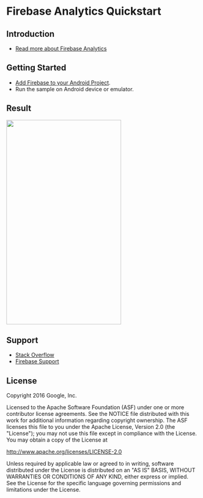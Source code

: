 Firebase Analytics Quickstart
==============================

Introduction
------------

- [Read more about Firebase Analytics](https://firebase.google.com/docs/analytics)

Getting Started
---------------

- [Add Firebase to your Android Project](https://firebase.google.com/docs/android/setup).
- Run the sample on Android device or emulator.

Result
-----------
<img src="app/src/screen.png" height="534" width="300"/>

Support
-------

- [Stack Overflow](https://stackoverflow.com/questions/tagged/firebase-analytics)
- [Firebase Support](https://firebase.google.com/support/)

License
-------

Copyright 2016 Google, Inc.

Licensed to the Apache Software Foundation (ASF) under one or more contributor
license agreements.  See the NOTICE file distributed with this work for
additional information regarding copyright ownership.  The ASF licenses this
file to you under the Apache License, Version 2.0 (the "License"); you may not
use this file except in compliance with the License.  You may obtain a copy of
the License at

  http://www.apache.org/licenses/LICENSE-2.0

Unless required by applicable law or agreed to in writing, software
distributed under the License is distributed on an "AS IS" BASIS, WITHOUT
WARRANTIES OR CONDITIONS OF ANY KIND, either express or implied.  See the
License for the specific language governing permissions and limitations under
the License.
